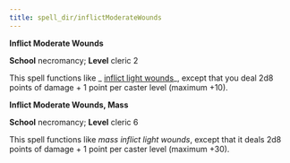 ```yaml
---
title: spell_dir/inflictModerateWounds
---
```

 **Inflict Moderate Wounds**

**School** necromancy; **Level** cleric 2

This spell functions like _ [inflict light wounds](inflictLightWounds#_inflict-light-wounds)_, except that you deal 2d8 points of damage + 1 point per caster level (maximum +10).

**Inflict Moderate Wounds, Mass**

**School** necromancy; **Level** cleric 6

This spell functions like _mass inflict light wounds_, except that it deals 2d8 points of damage + 1 point per caster level (maximum +30).

